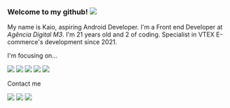 ### Welcome to my github! <img src="https://img.icons8.com/emoji/48/000000/waving-hand-medium-skin-tone.png"/>

My name is Kaio, aspiring Android Developer. I'm a Front end Developer at *Agência Digital M3*. I'm 21 years old and 2 of coding. Specialist in VTEX E-commerce's development since 2021.

<p>I'm focusing on...</p>
<p>
    <img src="https://img.icons8.com/fluency/48/000000/android-os.png"/>
    <img src="https://img.icons8.com/color/48/000000/kotlin.png"/>
    <img src="https://img.icons8.com/color/48/000000/java-coffee-cup-logo--v1.png"/>
    <img src="https://img.icons8.com/color/48/000000/mysql-logo.png"/>
    <img src="https://img.icons8.com/color/48/000000/firebase.png"/>
</p>

</p>

<p>Contact me</p>
<p>
    <a><img src="https://img.icons8.com/color/48/000000/discord--v2.png"/></a>
    <a target="blank_" href="https://www.linkedin.com/in/kaioribeiro/" target="_blank"><img src="https://img.icons8.com/color/48/000000/linkedin.png"/></a>
    <a href="mailto:ribeiro.kaio@outlook.com.br"><img src="https://img.icons8.com/fluency/48/000000/email-open.png"/></a>
</p>
